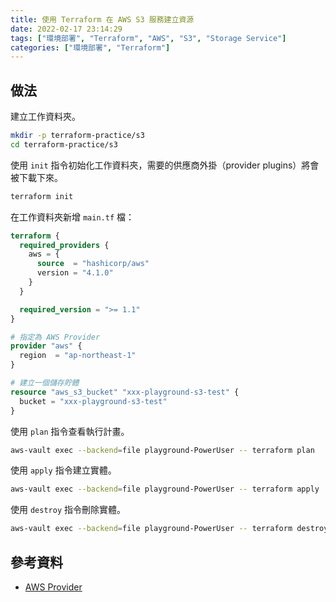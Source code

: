 ```yaml
---
title: 使用 Terraform 在 AWS S3 服務建立資源
date: 2022-02-17 23:14:29
tags: ["環境部署", "Terraform", "AWS", "S3", "Storage Service"]
categories: ["環境部署", "Terraform"]
---
```


## 做法

建立工作資料夾。

```bash
mkdir -p terraform-practice/s3
cd terraform-practice/s3
```

使用 `init` 指令初始化工作資料夾，需要的供應商外掛（provider plugins）將會被下載下來。

```bash
terraform init
```

在工作資料夾新增 `main.tf` 檔：

```tf
terraform {
  required_providers {
    aws = {
      source  = "hashicorp/aws"
      version = "4.1.0"
    }
  }

  required_version = ">= 1.1"
}

# 指定為 AWS Provider
provider "aws" {
  region  = "ap-northeast-1"
}

# 建立一個儲存貯體
resource "aws_s3_bucket" "xxx-playground-s3-test" {
  bucket = "xxx-playground-s3-test"
}
```

使用 `plan` 指令查看執行計畫。

```bash
aws-vault exec --backend=file playground-PowerUser -- terraform plan
```

使用 `apply` 指令建立實體。

```bash
aws-vault exec --backend=file playground-PowerUser -- terraform apply
```

使用 `destroy` 指令刪除實體。

```bash
aws-vault exec --backend=file playground-PowerUser -- terraform destroy
```

## 參考資料

- [AWS Provider](https://registry.terraform.io/providers/hashicorp/aws/latest/docs)
